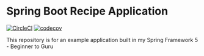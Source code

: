 # Spring Boot Recipe Application

[![CircleCI](https://circleci.com/gh/enok/spring5-recipe-app.svg?style=svg)](https://circleci.com/gh/enok/spring5-recipe-app) [![codecov](https://codecov.io/gh/enok/spring5-recipe-app/branch/master/graph/badge.svg)](https://codecov.io/gh/enok/spring5-recipe-app)


This repository is for an example application built in my Spring Framework 5 - Beginner to Guru
